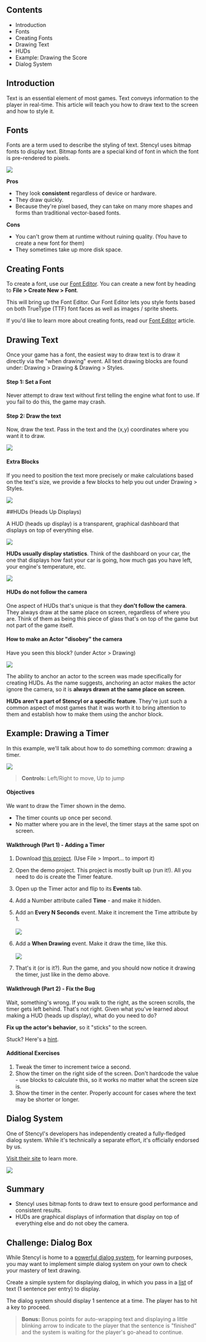 ## Contents

* Introduction
* Fonts
* Creating Fonts
* Drawing Text
* HUDs
* Example: Drawing the Score
* Dialog System
 

## Introduction

Text is an essential element of most games. Text conveys information to the player in real-time. This article will teach you how to draw text to the screen and how to style it.
 

## Fonts

Fonts are a term used to describe the styling of text. Stencyl uses bitmap fonts to display text. Bitmap fonts are a special kind of font in which the font is pre-rendered to pixels.

![](http://static.stencyl.com/pedia2/ch4/text/image03.jpg)

**Pros**
* They look **consistent** regardless of device or hardware.
* They draw quickly.
* Because they're pixel based, they can take on many more shapes and forms than traditional vector-based fonts.

**Cons**
* You can't grow them at runtime without ruining quality. (You have to create a new font for them)
* They sometimes take up more disk space.
 

## Creating Fonts

To create a font, use our [Font Editor](http://www.stencyl.com/help/view/font-editor/). You can create a new font by heading to **File > Create New > Font**.

This will bring up the Font Editor. Our Font Editor lets you style fonts based on both TrueType (TTF) font faces as well as images / sprite sheets.

If you'd like to learn more about creating fonts, read our [Font Editor](http://www.stencyl.com/help/view/font-editor/) article.


## Drawing Text

Once your game has a font, the easiest way to draw text is to draw it directly via the "when drawing" event. All text drawing blocks are found under: Drawing > Drawing & Drawing > Styles.

#### Step 1: Set a Font

Never attempt to draw text without first telling the engine what font to use. If you fail to do this, the game may crash.

#### Step 2: Draw the text

Now, draw the text. Pass in the text and the (x,y) coordinates where you want it to draw. 

![](http://static.stencyl.com/pedia2/ch4/text/image10.png)

#### Extra Blocks

If you need to position the text more precisely or make calculations based on the text's size, we provide a few blocks to help you out under Drawing > Styles.

![](http://static.stencyl.com/pedia2/ch4/text/text-size.png)

 
##HUDs (Heads Up Displays)

A HUD (heads up display) is a transparent, graphical dashboard that displays on top of everything else.

![](http://static.stencyl.com/pedia2/ch4/text/hud-example.png)

**HUDs usually display statistics**. Think of the dashboard on your car, the one that displays how fast your car is going, how much gas you have left, your engine's temperature, etc.

![](http://static.stencyl.com/pedia2/ch4/text/image09.png)

#### HUDs do not follow the camera

One aspect of HUDs that's unique is that they **don't follow the camera**. They always draw at the same place on screen, regardless of where you are. Think of them as being this piece of glass that's on top of the game but not part of the game itself.

#### How to make an Actor "disobey" the camera

Have you seen this block? (under Actor > Drawing)

![](http://static.stencyl.com/pedia2/ch4/text/image07.png)

The ability to anchor an actor to the screen was made specifically for creating HUDs. As the name suggests, anchoring an actor makes the actor ignore the camera, so it is **always drawn at the same place on screen**.

**HUDs aren't a part of Stencyl or a specific feature**. They're just such a common aspect of most games that it was worth it to bring attention to them and establish how to make them using the anchor block.
 

## Example: Drawing a Timer

In this example, we'll talk about how to do something common: drawing a timer.

<a href="http://static.stencyl.com/pedia2/ch4/text/Demo.swf">![](http://static.stencyl.com/pedia2/ch4/text/image11.png)</a>

> **Controls:** Left/Right to move, Up to jump

#### Objectives

We want to draw the Timer shown in the demo.

* The timer counts up once per second.
* No matter where you are in the level, the timer stays at the same spot on screen.

#### Walkthrough (Part 1) - Adding a Timer
 
1. Download [this project](http://static.stencyl.com/pedia2/ch4/text/Text%20Demo.stencyl). (Use File > Import... to import it)
 
2. Open the demo project. This project is mostly built up (run it!). All you need to do is create the Timer feature.

3. Open up the Timer actor and flip to its **Events** tab.

4. Add a Number attribute called **Time** - and make it hidden.

5. Add an **Every N Seconds** event. Make it increment the Time attribute by 1.<br/><br/>![](http://static.stencyl.com/pedia2/ch4/text/image08.png)<br/>

6. Add a **When Drawing** event. Make it draw the time, like this.<br/><br/>![](http://static.stencyl.com/pedia2/ch4/text/image02.png)<br/>

7. That's it (or is it?). Run the game, and you should now notice it drawing the timer, just like in the demo above.

#### Walkthrough (Part 2) - Fix the Bug

Wait, something's wrong. If you walk to the right, as the screen scrolls, the timer gets left behind. That's not right. Given what you've learned about making a HUD (heads up display), what do you need to do?
 
**Fix up the actor's behavior**, so it "sticks" to the screen. 

Stuck? Here's a [hint](http://static.stencyl.com/pedia2/ch4/text/image07.png).


#### Additional Exercises

1. Tweak the timer to increment twice a second.
2. Show the timer on the right side of the screen. Don't hardcode the value - use blocks to calculate this, so it works no matter what the screen size is.
3. Show the timer in the center. Properly account for cases where the text may be shorter or longer.
 

## Dialog System

One of Stencyl's developers has independently created a fully-fledged dialog system. While it's technically a separate effort, it's officially endorsed by us.

[Visit their site](http://dialogextension.com/) to learn more.

![](http://static.stencyl.com/pedia2/ch4/text/dialog.png)


## Summary

* Stencyl uses bitmap fonts to draw text to ensure good performance and consistent results.
* HUDs are graphical displays of information that display on top of everything else and do not obey the camera.


## Challenge: Dialog Box

While Stencyl is home to a [powerful dialog system](http://dialogextension.com/), for learning purposes, you may want to implement simple dialog system on your own to check your mastery of text drawing.

Create a simple system for displaying dialog, in which you pass in a [list](http://www.stencyl.com/help/view/lists/) of text (1 sentence per entry) to display.

The dialog system should display 1 sentence at a time. The player has to hit a key to proceed.

> **Bonus:** Bonus points for auto-wrapping text and displaying a little blinking arrow to indicate to the player that the sentence is "finished" and the system is waiting for the player's go-ahead to continue.
